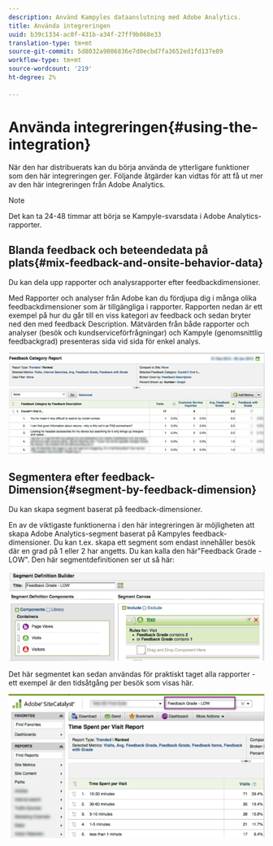```yaml
---
description: Använd Kampyles dataanslutning med Adobe Analytics.
title: Använda integreringen
uuid: b39c1334-ac0f-431b-a34f-27ff9b068e33
translation-type: tm+mt
source-git-commit: 5d8032a9806836e7d0ecbd7fa3652ed1fd137e89
workflow-type: tm+mt
source-wordcount: '219'
ht-degree: 2%

---
```



# Använda integreringen{#using-the-integration}

När den har distribuerats kan du börja använda de ytterligare funktioner som den här integreringen ger. Följande åtgärder kan vidtas för att få ut mer av den här integreringen från Adobe Analytics.

>[!NOTE]
>
>Det kan ta 24-48 timmar att börja se Kampyle-svarsdata i Adobe Analytics-rapporter.

## Blanda feedback och beteendedata på plats{#mix-feedback-and-onsite-behavior-data}

Du kan dela upp rapporter och analysrapporter efter feedbackdimensioner.

Med Rapporter och analyser från Adobe kan du fördjupa dig i många olika feedbackdimensioner som är tillgängliga i rapporter. Rapporten nedan är ett exempel på hur du går till en viss kategori av feedback och sedan bryter ned den med feedback Description. Mätvärden från både rapporter och analyser (besök och kundserviceförfrågningar) och Kampyle (genomsnittlig feedbackgrad) presenteras sida vid sida för enkel analys.

![](assets/feedback_category_report.png)

## Segmentera efter feedback-Dimension{#segment-by-feedback-dimension}

Du kan skapa segment baserat på feedback-dimensioner.

En av de viktigaste funktionerna i den här integreringen är möjligheten att skapa Adobe Analytics-segment baserat på Kampyles feedback-dimensioner. Du kan t.ex. skapa ett segment som endast innehåller besök där en grad på 1 eller 2 har angetts. Du kan kalla den här&quot;Feedback Grade - LOW&quot;. Den här segmentdefinitionen ser ut så här:

![](assets/segment_feedback.png)

Det här segmentet kan sedan användas för praktiskt taget alla rapporter - ett exempel är den tidsåtgång per besök som visas här.

![](assets/time_spent_per_visit.png)
